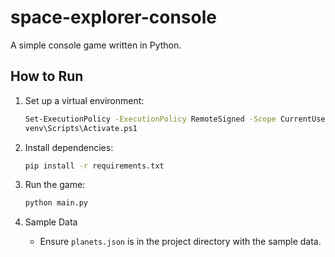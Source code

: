 # space-explorer-console

A simple console game written in Python.

## How to Run

1. Set up a virtual environment:
    ```sh
    Set-ExecutionPolicy -ExecutionPolicy RemoteSigned -Scope CurrentUser
    venv\Scripts\Activate.ps1
    ```

2. Install dependencies:
    ```sh
    pip install -r requirements.txt
    ```

3. Run the game:
    ```sh
    python main.py
    ```

4. Sample Data
    - Ensure `planets.json` is in the project directory with the sample data.